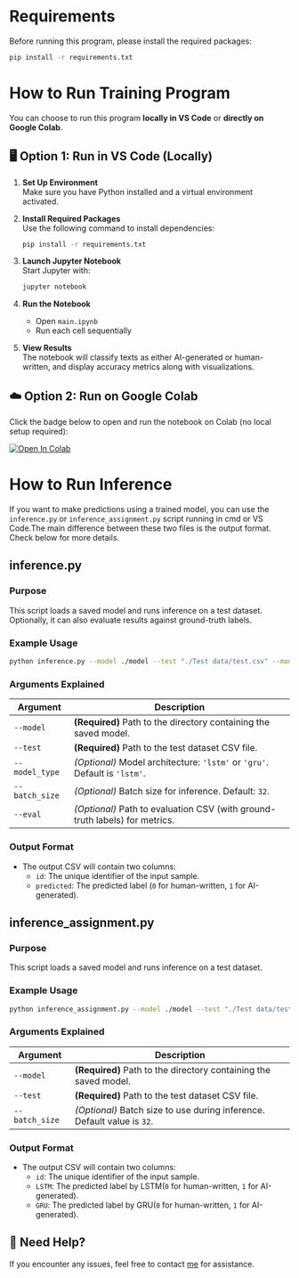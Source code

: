 # Requirements

Before running this program, please install the required packages:

```bash
pip install -r requirements.txt
```

# How to Run Training Program

You can choose to run this program **locally in VS Code** or **directly on Google Colab**.


## 🖥️ Option 1: Run in VS Code (Locally)

1. **Set Up Environment**  
   Make sure you have Python installed and a virtual environment activated.

2. **Install Required Packages**  
   Use the following command to install dependencies:

   ```bash
   pip install -r requirements.txt
   ```

3. **Launch Jupyter Notebook**  
   Start Jupyter with:

   ```bash
   jupyter notebook
   ```

4. **Run the Notebook**  
   - Open `main.ipynb`
   - Run each cell sequentially

5. **View Results**  
   The notebook will classify texts as either AI-generated or human-written, and display accuracy metrics along with visualizations.



## ☁️ Option 2: Run on Google Colab

Click the badge below to open and run the notebook on Colab (no local setup required):

<a target="_blank" href="https://colab.research.google.com/github/kailee0422/RNN-Transformer/blob/main/HW2/main.ipynb">
  <img src="https://colab.research.google.com/assets/colab-badge.svg" alt="Open In Colab"/>
</a>



# How to Run Inference 

If you want to make predictions using a trained model, you can use the `inference.py` or `inference_assignment.py` script running in cmd or VS Code.The main difference between these two files is the output format. Check below for more details.

##  inference.py

###  Purpose
This script loads a saved model and runs inference on a test dataset. Optionally, it can also evaluate results against ground-truth labels.

###  Example Usage

```bash
python inference.py --model ./model --test "./Test data/test.csv" --model_type lstm --eval "./Test data/test_ans.csv"
```

###  Arguments Explained

| Argument     | Description                                                                 |
|--------------|-----------------------------------------------------------------------------|
| `--model`    | **(Required)** Path to the directory containing the saved model.            |
| `--test`     | **(Required)** Path to the test dataset CSV file.                           |
| `--model_type` | *(Optional)* Model architecture: `'lstm'` or `'gru'`. Default is `'lstm'`. |
| `--batch_size` | *(Optional)* Batch size for inference. Default: `32`.                     |
| `--eval`     | *(Optional)* Path to evaluation CSV (with ground-truth labels) for metrics. |


###  Output Format

- The output CSV will contain two columns:
  - `id`: The unique identifier of the input sample.
  - `predicted`: The predicted label (`0` for human-written, `1` for AI-generated).


##  inference_assignment.py

###  Purpose
This script loads a saved model and runs inference on a test dataset.

###  Example Usage

```bash
python inference_assignment.py --model ./model --test "./Test data/test.csv" "
```

###  Arguments Explained

| Argument       | Description                                                                 |
|----------------|-----------------------------------------------------------------------------|
| `--model`      | **(Required)** Path to the directory containing the saved model.            |
| `--test`       | **(Required)** Path to the test dataset CSV file.                           |
| `--batch_size` | *(Optional)* Batch size to use during inference. Default value is `32`.     |



###  Output Format

- The output CSV will contain two columns:
  - `id`: The unique identifier of the input sample.
  - `LSTM`: The predicted label by LSTM(`0` for human-written, `1` for AI-generated).
  - `GRU`: The predicted label by GRU(`0` for human-written, `1` for AI-generated).


## 💬 Need Help?

If you encounter any issues, feel free to contact [me](mailto:aa34239387@gmail.com) for assistance.

